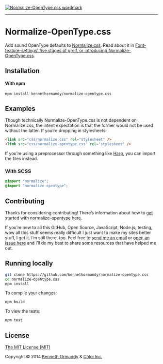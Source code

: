 [![Normalize-OpenType.css wordmark](wordmark.svg)](https://github.com/kennethormandy/normalize-opentype)

***

# Normalize-OpenType.css

Add sound OpenType defaults to [Normalize.css](https://github/necolas/normalize.css). Read about it in [Font-feature-settings’ five stages of greif, or introducing Normalize-OpenType.css](http://kennethormandy.com/journal/normalize-opentype-css).

<!-- Etc. What font feature settings is, why the cascading isn’t there, how this helps. -->

## Installation

<!-- Here’s where you write really fantastic instructions that helps people who may or may not even understand what Git is, use your project. For example, your sentences should probably be better than that one. -->

#### With npm

```
npm install kennethormandy/normalize-opentype.css
```
<!--

### With Component

```bash
component install kennethormandy/normalize-opentype.css
```

### With Bower

```bash
bower install normalize-opentype.css
```

-->

## Examples

Though technically Normalize-OpenType.css is not dependent on Normalize.css, the intent expectation is that the former would not be used without the latter. If you’re dropping in stylesheets:

```html
<link src="css/normalize.css" rel="stylesheet" />
<link src="css/normalize-opentype.css" rel="stylesheet" />
```

If you’re using a preprocessor through something like [Harp](http://harpjs.com), you can import the files instead.

### With SCSS

```scss
@import "normalize";
@import "normalize-opentype";
```

## Contributing

Thanks for considering contributing! There’s information about how to [get started with normalize-opentype here](CONTRIBUTING.md).

If you’re new to all this GitHub, Open Source, JavaScript, Node.js, testing, wow all this stuff seems really difficult I just want to make my sites better stuff, I get it. I’m still there, too. Feel free to [send me an email](mailto:kenneth@chloi.io) or [open an issue here](http://github.com/kennethormandy/normalize-opentype.css/issues) and I’ll do my best to share some resources that have helped me out.

## Running locally

```bash
git clone https://github.com/kennethormandy/normalize-opentype.css
cd normalize-opentype.css
npm install
```

To compile your changes:

```bash
npm build
```

To view the tests:

```bash
npm test
```

## License

[The MIT License (MIT)](LICENSE.md)

Copyright © 2014 [Kenneth Ormandy](http://kennethormandy.com) & [Chloi Inc.](http://chloi.io)
